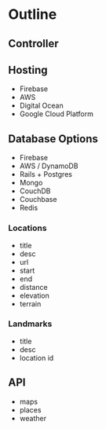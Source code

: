 # Outline

## Controller

## Hosting
- Firebase
- AWS
- Digital Ocean
- Google Cloud Platform

## Database Options
- Firebase
- AWS / DynamoDB
- Rails + Postgres
- Mongo
- CouchDB
- Couchbase
- Redis

### Locations
- title
- desc
- url
- start
- end
- distance
- elevation
- terrain

### Landmarks
- title
- desc
- location id

## API
- maps
- places
- weather
